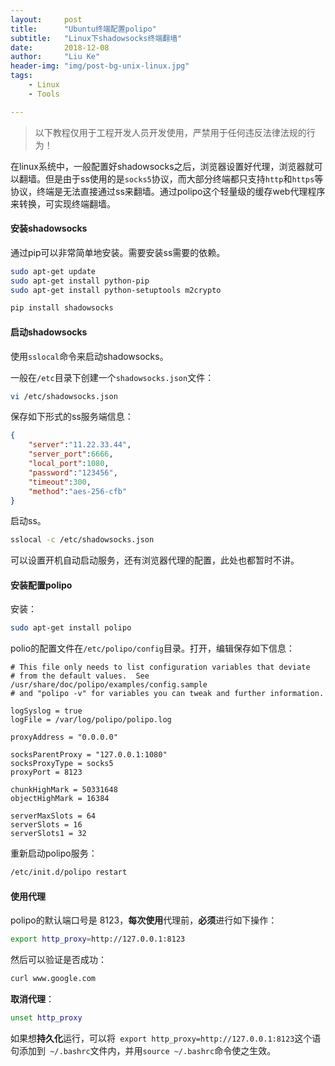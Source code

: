 ```yaml
---
layout:     post
title:      "Ubuntu终端配置polipo"
subtitle:   "Linux下shadowsocks终端翻墙"
date:       2018-12-08
author:     "Liu Ke"
header-img: "img/post-bg-unix-linux.jpg"
tags:
    - Linux
    - Tools

---
```


>以下教程仅用于工程开发人员开发使用，严禁用于任何违反法律法规的行为！

在linux系统中，一般配置好shadowsocks之后，浏览器设置好代理，浏览器就可以翻墙。但是由于ss使用的是`socks5`协议，而大部分终端都只支持`http`和`https`等协议，终端是无法直接通过ss来翻墙。通过polipo这个轻量级的缓存web代理程序来转换，可实现终端翻墙。

#### 安装shadowsocks

通过pip可以非常简单地安装。需要安装ss需要的依赖。

```sh
sudo apt-get update
sudo apt-get install python-pip
sudo apt-get install python-setuptools m2crypto

pip install shadowsocks
```

#### 启动shadowsocks

使用`sslocal`命令来启动shadowsocks。

一般在`/etc`目录下创建一个`shadowsocks.json`文件：

```sh
vi /etc/shadowsocks.json
```

保存如下形式的ss服务端信息：

```json
{
    "server":"11.22.33.44",
    "server_port":6666,
    "local_port":1080,
    "password":"123456",
    "timeout":300,
    "method":"aes-256-cfb"
}
```

启动ss。

```sh
sslocal -c /etc/shadowsocks.json
```

可以设置开机自动启动服务，还有浏览器代理的配置，此处也都暂时不讲。

#### 安装配置polipo

安装：

```sh
sudo apt-get install polipo
```

polio的配置文件在`/etc/polipo/config`目录。打开，编辑保存如下信息：

```config
# This file only needs to list configuration variables that deviate
# from the default values.  See /usr/share/doc/polipo/examples/config.sample
# and "polipo -v" for variables you can tweak and further information.
 
logSyslog = true
logFile = /var/log/polipo/polipo.log
 
proxyAddress = "0.0.0.0"
 
socksParentProxy = "127.0.0.1:1080"
socksProxyType = socks5
proxyPort = 8123
 
chunkHighMark = 50331648
objectHighMark = 16384
 
serverMaxSlots = 64
serverSlots = 16
serverSlots1 = 32

```

重新启动polipo服务：

```sh
/etc/init.d/polipo restart
```

#### 使用代理

polipo的默认端口号是 8123，**每次使用**代理前，**必须**进行如下操作：

```sh
export http_proxy=http://127.0.0.1:8123
````

然后可以验证是否成功：

```sh
curl www.google.com
```

**取消代理**：

```sh
unset http_proxy
```



如果想**持久化**运行，可以将` export http_proxy=http://127.0.0.1:8123`这个语句添加到` ~/.bashrc`文件内，并用`source ~/.bashrc`命令使之生效。


